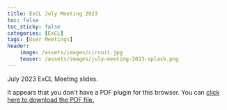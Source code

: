 ```yaml
---
title: ExCL July Meeting 2023
toc: false
toc_sticky: false
categories: [ExCL]
tags: [User Meetings]
header:
    image: /assets/images/circuit.jpg
    teaser: /assets/images/july-meeting-2023-splash.png
---
```


July 2023 ExCL Meeting slides.

<object data='{% link /assets/presentations/2023-07-july-excl-meeting.pdf %}' type='application/pdf' width='560' height='700'><p>It appears that you don't have a PDF plugin for this browser. You can <a href='{% link /assets/presentations/2023-07-july-excl-meeting.pdf %}'>click here to download the PDF file.</a></p></object>

